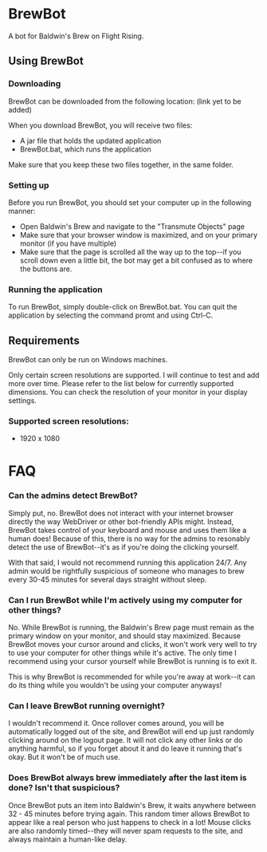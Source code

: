 # BrewBot
A bot for Baldwin's Brew on Flight Rising.

## Using BrewBot

### Downloading
BrewBot can be downloaded from the following location: (link yet to be added)

When you download BrewBot, you will receive two files:
* A jar file that holds the updated application
* BrewBot.bat, which runs the application

Make sure that you keep these two files together, in the same folder.

### Setting up

Before you run BrewBot, you should set your computer up in the following manner:

* Open Baldwin's Brew and navigate to the "Transmute Objects" page
* Make sure that your browser window is maximized, and on your primary monitor (if you have multiple)
* Make sure that the page is scrolled all the way up to the top--if you scroll down even a little bit, the bot may get a bit confused as to where the buttons are.

### Running the application
To run BrewBot, simply double-click on BrewBot.bat.  You can quit the application by selecting the command promt and using Ctrl-C.

## Requirements
BrewBot can only be run on Windows machines.

Only certain screen resolutions are supported.  I will continue to test and add more over time.  Please refer to the list below for currently supported dimensions.  You can check the resolution of your monitor in your display settings.

### Supported screen resolutions:
* 1920 x 1080

# FAQ

### Can the admins detect BrewBot?
Simply put, no.  BrewBot does not interact with your internet browser directly the way WebDriver or other bot-friendly APIs might.  Instead, BrewBot takes control of your keyboard and mouse and uses them like a human does!  Because of this, there is no way for the admins to resonably detect the use of BrewBot--it's as if you're doing the clicking yourself.

With that said, I would not recommend running this application 24/7.  Any admin would be rightfully suspicious of someone who manages to brew every 30-45 minutes for several days straight without sleep.

### Can I run BrewBot while I'm actively using my computer for other things?
No.  While BrewBot is running, the Baldwin's Brew page must remain as the primary window on your monitor, and should stay maximized.  Because BrewBot moves your cursor around and clicks, it won't work very well to try to use your computer for other things while it's active.  The only time I recommend using your cursor yourself while BrewBot is running is to exit it.

This is why BrewBot is recommended for while you're away at work--it can do its thing while you wouldn't be using your computer anyways!

### Can I leave BrewBot running overnight?
I wouldn't recommend it.  Once rollover comes around, you will be automatically logged out of the site, and BrewBot will end up just randomly clicking around on the logout page.  It will not click any other links or do anything harmful, so if you forget about it and do leave it running that's okay.  But it won't be of much use.

### Does BrewBot always brew immediately after the last item is done?  Isn't that suspicious?
Once BrewBot puts an item into Baldwin's Brew, it waits anywhere between 32 - 45 minutes before trying again.  This random timer allows BrewBot to appear like a real person who just happens to check in a lot!  Mouse clicks are also randomly timed--they will never spam requests to the site, and always maintain a human-like delay.

